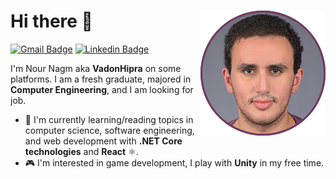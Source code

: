 # Hi there 👋 <img align = "right" src = "./images/me2020-200200.png">

[![Gmail Badge](https://img.shields.io/badge/nournagm97@gmail.com-red?style=flat-square&logo=Gmail&logoColor=white)](mailto:nournagm97@gmail.com)
[![Linkedin Badge](https://img.shields.io/badge/Nour%20Nagm-blue?style=flat-square&logo=Linkedin&logoColor=white)](https://www.linkedin.com/in/nour-nagm/)

I'm Nour Nagm aka **VadonHipra** on some platforms. I am a fresh graduate, majored in **Computer Engineering**, and I am looking for job.

- 🌱 I'm currently learning/reading topics in computer science, software engineering, and web development with **.NET Core technologies** and **React** ⚛️.
- 🎮 I'm interested in game development, I play with **Unity** in my free time.  


<!--
**nour-nagm/nour-nagm** is a ✨ _special_ ✨ repository because its `README.md` (this file) appears on your GitHub profile.

Here are some ideas to get you started:

- 🔭 I’m currently working on ...
- 🌱 I’m currently learning ...
- 👯 I’m looking to collaborate on ...
- 🤔 I’m looking for help with ...
- 💬 Ask me about ...
- 📫 How to reach me: ...
- 😄 Pronouns: ...
- ⚡ Fun fact: ...
-->
